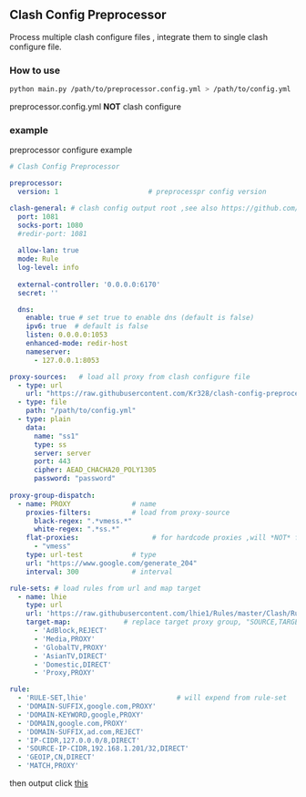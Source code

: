 ## Clash Config Preprocessor

Process multiple clash configure files , integrate them to single clash configure file.



### How to use

```bash
python main.py /path/to/preprocessor.config.yml > /path/to/config.yml
```

preprocessor.config.yml **NOT** clash configure 



### example

preprocessor configure example

```yaml
# Clash Config Preprocessor

preprocessor:
  version: 1                      # preprocesspr config version

clash-general: # clash config output root ,see also https://github.com/Dreamacro/clash/blob/dev/README.md
  port: 1081
  socks-port: 1080
  #redir-port: 1081
  
  allow-lan: true
  mode: Rule
  log-level: info
  
  external-controller: '0.0.0.0:6170'
  secret: ''

  dns:
    enable: true # set true to enable dns (default is false)
    ipv6: true  # default is false
    listen: 0.0.0.0:1053
    enhanced-mode: redir-host
    nameserver:
      - 127.0.0.1:8053

proxy-sources:   # load all proxy from clash configure file
  - type: url
    url: "https://raw.githubusercontent.com/Kr328/clash-config-preprocessor/master/example/proxies.yml"
  - type: file
    path: "/path/to/config.yml"
  - type: plain
    data: 
      name: "ss1"
      type: ss
      server: server
      port: 443
      cipher: AEAD_CHACHA20_POLY1305
      password: "password"
  
proxy-group-dispatch:
  - name: PROXY               # name
    proxies-filters:          # load from proxy-source
      black-regex: ".*vmess.*"
      white-regex: ".*ss.*"
    flat-proxies:                  # for hardcode proxies ,will *NOT* filter by filters
      - "vmess"
    type: url-test            # type
    url: "https://www.google.com/generate_204"
    interval: 300             # interval

rule-sets: # load rules from url and map target
  - name: lhie
    type: url
    url: 'https://raw.githubusercontent.com/lhie1/Rules/master/Clash/Rule.yml'
    target-map:             # replace target proxy group, "SOURCE,TARGET"
      - 'AdBlock,REJECT'
      - 'Media,PROXY'
      - 'GlobalTV,PROXY'
      - 'AsianTV,DIRECT'
      - 'Domestic,DIRECT'
      - 'Proxy,PROXY'

rule:
  - 'RULE-SET,lhie'                      # will expend from rule-set
  - 'DOMAIN-SUFFIX,google.com,PROXY'
  - 'DOMAIN-KEYWORD,google,PROXY'
  - 'DOMAIN,google.com,PROXY'
  - 'DOMAIN-SUFFIX,ad.com,REJECT'
  - 'IP-CIDR,127.0.0.0/8,DIRECT'
  - 'SOURCE-IP-CIDR,192.168.1.201/32,DIRECT'
  - 'GEOIP,CN,DIRECT'
  - 'MATCH,PROXY'
```



then output click [this](https://github.com/Kr328/clash-config-preprocessor/blob/master/example/example.output.yml)



